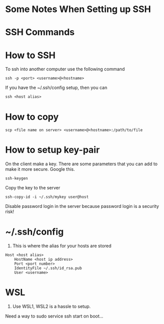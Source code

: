 # Some Notes When Setting up SSH

# SSH Commands

# How to SSH
To ssh into another computer use the following command

    ssh -p <port> <username>@<hostname>
  
If you have the ~/.ssh/config setup, then you can 

    ssh <host alias>
  

# How to copy

    scp <file name on server> <username>@<hostname>:/path/to/file
  
# How to setup key-pair

On the client make a key. There are some parameters that you can add to make it more secure. Google this.

    ssh-keygen 
    
Copy the key to the server

    ssh-copy-id -i ~/.ssh/mykey user@host
    
Disable password login in the server because password login is a security risk!

# ~/.ssh/config

1. This is where the alias for your hosts are stored
```
Host <host alias>
    HostName <host ip address>
    Port <port number>
    IdentityFile ~/.ssh/id_rsa.pub
    User <username>
```

# WSL

1. Use WSL1, WSL2 is a hassle to setup.

Need a way to sudo service ssh start on boot...
